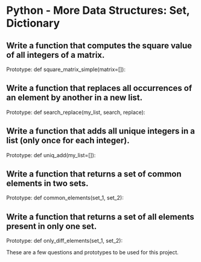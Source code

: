 # __Python - More Data Structures: Set, Dictionary__

## Write a function that computes the square value of all integers of a matrix.

Prototype: def square_matrix_simple(matrix=[]):

## Write a function that replaces all occurrences of an element by another in a new list.

Prototype: def search_replace(my_list, search, replace):

## Write a function that adds all unique integers in a list (only once for each integer).

Prototype: def uniq_add(my_list=[]):

## Write a function that returns a set of common elements in two sets.

Prototype: def common_elements(set_1, set_2):

## Write a function that returns a set of all elements present in only one set.

Prototype: def only_diff_elements(set_1, set_2):

These are a few questions and prototypes to be used for this project.
